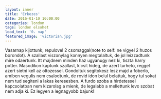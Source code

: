 ```yaml
---
layout: inner
title: 'Erkezes'
date: 2016-01-10 10:00:00
categories: london
tags: london elsohet
lead_text: '0. nap'
featured_image: 'victorian.jpg'
---
```


Vasarnap kijottunk, repulovel 2 csomaggal(note to self: ne vigyel 2 huzos borondot). A szallast viszonylag konnyen megtalaltuk, de jol leizzadtunk mire odaertunk. Itt majdnem minden haz ugyanugy nez ki, tiszta harry potter.
Masodikon kaptunk szallast, kicsit hideg, de azert turheto, reggel azert sietni kell az oltozessel. Gondoltuk segitokesz lesz majd a foberlo, amiben vegulis nem csalodtunk, de rovid idon belul belattuk, hogy tul sokat nem tud segiteni a lakas keresesben.
A furdo szoba a hirdetessel kapcsolatban nem kizarolag a mienk, de legalabb a mellettunk levo szobat nem adja ki. Ez legyen a legnagyobb bajunk!
